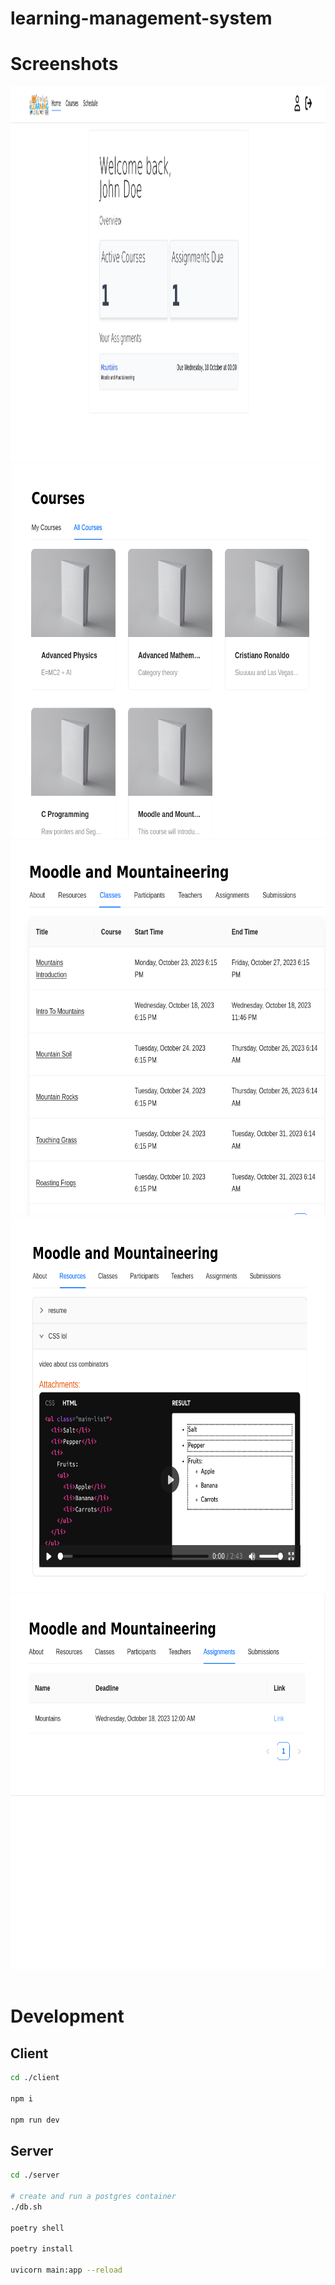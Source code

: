 # learning-management-system

# Screenshots

<img src="screenshots/dashboard.png" height="600">
<img src="screenshots/courses.png" height="600">
<img src="screenshots/classes.png" height="600">
<img src="screenshots/resources.png" height="600">
<img src="screenshots/assignments.png" height="600">

<br />
<br />

# Development
## Client
```bash
cd ./client

npm i 

npm run dev
```

## Server
```bash
cd ./server

# create and run a postgres container
./db.sh

poetry shell

poetry install

uvicorn main:app --reload

```
